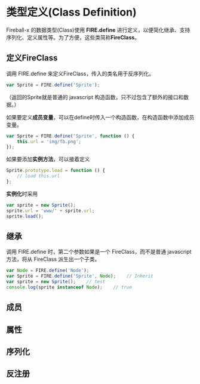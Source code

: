 # 类型定义(Class Definition)

Fireball-x 的数据类型(Class)使用 **FIRE.define** 进行定义，以便简化继承、支持序列化、定义属性等。为了方便，这些类简称**FireClass**。

## 定义FireClass

调用 FIRE.define 来定义FireClass，传入的类名用于反序列化。
```javascript
var Sprite = FIRE.define('Sprite');
```
（返回的Sprite就是普通的 javascript 构造函数，只不过包含了额外的接口和数据。）  
  
如果要定义**成员变量**，可以在define时传入一个构造函数，在构造函数中添加成员变量。
```javascript
var Sprite = FIRE.define('Sprite', function () {
    this.url = 'img/fb.png';
});
```

如果要添加**实例方法**，可以接着定义
```javascript
Sprite.prototype.load = function () {
    // load this.url
};
```

**实例化**时采用
```js
var sprite = new Sprite();
sprite.url = 'www/' + sprite.url;
sprite.load();
```

## 继承

调用 FIRE.define 时，第二个参数如果是一个 FireClass，而不是普通 javascript 方法，将从 FireClass 派生出一个子类。

```js
var Node = FIRE.define('Node');
var Sprite = FIRE.define('Sprite', Node);    // Inherit
var sprite = new Sprite();    // test
console.log(sprite instanceof Node);    // true
```

## 成员

## 属性

## 序列化

## 反注册
